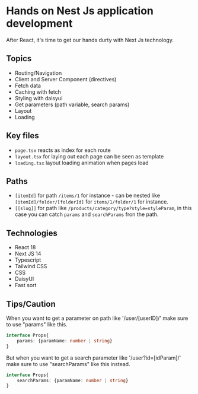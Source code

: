 # Hands on Nest Js application development

After React, it's time to get our hands durty with Next Js technology.

## Topics

- Routing/Navigation
- Client and Server Component (directives)
- Fetch data
- Caching with fetch
- Styling with daisyui
- Get parameters (path variable, search params)
- Layout
- Loading

## Key files

- `page.tsx` reacts as index for each route
- `layout.tsx` for laying out each page can be seen as template
- `loading.tsx` layout loading animation when pages load

## Paths

- `[itemId]` for path `/items/1` for instance - can be nested like `[itemId]/folder/[folderId]` for `items/1/folder/1` for instance.
- `[[slug]]` for path like `/products/category/type?style=styleParam`, in this case you can catch `params` and `searchParams` fron the path.

## Technologies

- React 18
- Next JS 14
- Typescript
- Tailwind CSS
- CSS
- DaisyUI
- Fast sort

## Tips/Caution

When you want to get a parameter on path like '/user/[userID]/' make sure to use "params" like this.
```ts
interface Props{
    params: {paramName: number | string}
}
```
But when you want to get a search parameter like '/user?id=[idParam]/' make sure to use "searchParams" like this instead.
```ts
interface Props{
    searchParams: {paramName: number | string}
}
```